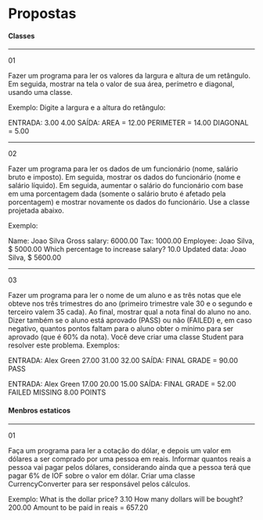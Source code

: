 # Propostas

#### Classes
------------------------------------------------------------
01

Fazer um programa para ler os valores da largura e altura
de um retângulo. Em seguida, mostrar na tela o valor de
sua área, perímetro e diagonal, usando uma classe. 

Exemplo:
Digite a largura e a altura do retângulo:

ENTRADA:
3.00
4.00
SAÍDA:
AREA = 12.00
PERIMETER = 14.00
DIAGONAL = 5.00

------------------------------------------------------------
02

Fazer um programa para ler os dados de um funcionário (nome, salário bruto e imposto). Em
seguida, mostrar os dados do funcionário (nome e salário líquido). Em seguida, aumentar o
salário do funcionário com base em uma porcentagem dada (somente o salário bruto é
afetado pela porcentagem) e mostrar novamente os dados do funcionário. Use a classe
projetada abaixo.

Exemplo:

Name: Joao Silva
Gross salary: 6000.00
Tax: 1000.00
Employee: Joao Silva, $ 5000.00
Which percentage to increase salary? 10.0
Updated data: Joao Silva, $ 5600.00

------------------------------------------------------------
03

Fazer um programa para ler o nome de um aluno e as três notas que ele obteve nos três trimestres do ano
(primeiro trimestre vale 30 e o segundo e terceiro valem 35 cada). Ao final, mostrar qual a nota final do aluno no
ano. Dizer também se o aluno está aprovado (PASS) ou não (FAILED) e, em caso negativo, quantos pontos faltam
para o aluno obter o mínimo para ser aprovado (que é 60% da nota). Você deve criar uma classe Student para
resolver este problema.
Exemplos:

ENTRADA:
Alex Green
27.00
31.00
32.00
SAÍDA:
FINAL GRADE = 90.00
PASS

ENTRADA: 
Alex Green
17.00
20.00
15.00
SAÍDA:
FINAL GRADE = 52.00
FAILED
MISSING 8.00 POINTS


#### Menbros estaticos
------------------------------------------------------------
01

Faça um programa para ler a cotação do dólar, e depois um valor em dólares a ser comprado por
uma pessoa em reais. Informar quantos reais a pessoa vai pagar pelos dólares, considerando ainda
que a pessoa terá que pagar 6% de IOF sobre o valor em dólar. Criar uma classe CurrencyConverter
para ser responsável pelos cálculos.

Exemplo:
What is the dollar price? 3.10
How many dollars will be bought? 200.00
Amount to be paid in reais = 657.20

